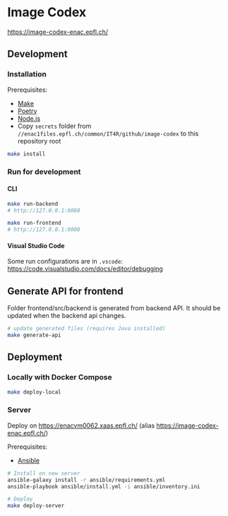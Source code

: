 # Image Codex

https://image-codex-enac.epfl.ch/

## Development

### Installation

Prerequisites:

- [Make](https://www.gnu.org/software/make/)
- [Poetry](https://python-poetry.org/)
- [Node.js](https://nodejs.org/)
- Copy `secrets` folder from `//enac1files.epfl.ch/common/IT4R/github/image-codex` to this repository root

```bash
make install
```

### Run for development

#### CLI

```bash
make run-backend
# http://127.0.0.1:8080

make run-frontend
# http://127.0.0.1:8000
```

#### Visual Studio Code

Some run configurations are in `.vscode`: https://code.visualstudio.com/docs/editor/debugging

## Generate API for frontend

Folder frontend/src/backend is generated from backend API. It should be updated when the backend api changes.

```bash
# update generated files (requires Java installed)
make generate-api
```

## Deployment

### Locally with Docker Compose

```bash
make deploy-local
```

### Server

Deploy on https://enacvm0062.xaas.epfl.ch/ (alias https://image-codex-enac.epfl.ch/)

Prerequisites:

- [Ansible](https://docs.ansible.com/ansible/latest/installation_guide/intro_installation.html)

```bash
# Install on new server
ansible-galaxy install -r ansible/requirements.yml
ansible-playbook ansible/install.yml -i ansible/inventory.ini

# Deploy
make deploy-server
```
